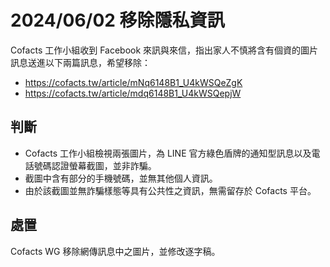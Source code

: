 # 2024/06/02 移除隱私資訊

Cofacts 工作小組收到 Facebook 來訊與來信，指出家人不慎將含有個資的圖片訊息送進以下兩篇訊息，希望移除：
- https://cofacts.tw/article/mNq6148B1_U4kWSQeZgK
- https://cofacts.tw/article/mdq6148B1_U4kWSQepjW

## 判斷

- Cofacts 工作小組檢視兩張圖片，為 LINE 官方綠色盾牌的通知型訊息以及電話號碼認證螢幕截圖，並非詐騙。
- 截圖中含有部分的手機號碼，並無其他個人資訊。
- 由於該截圖並無詐騙樣態等具有公共性之資訊，無需留存於 Cofacts 平台。

## 處置
Cofacts WG 移除網傳訊息中之圖片，並修改逐字稿。
